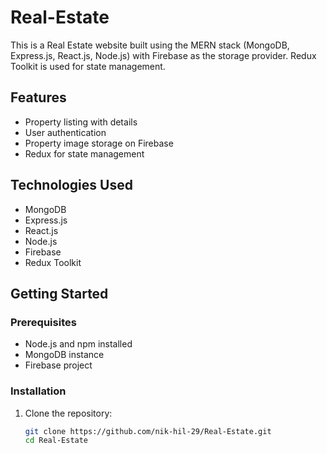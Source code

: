 # Real-Estate


This is a Real Estate website built using the MERN stack (MongoDB, Express.js, React.js, Node.js) with Firebase as the storage provider. Redux Toolkit is used for state management.

## Features

- Property listing with details
- User authentication
- Property image storage on Firebase
- Redux for state management

## Technologies Used

- MongoDB
- Express.js
- React.js
- Node.js
- Firebase
- Redux Toolkit

## Getting Started

### Prerequisites

- Node.js and npm installed
- MongoDB instance
- Firebase project

### Installation

1. Clone the repository:

   ```bash
   git clone https://github.com/nik-hil-29/Real-Estate.git
   cd Real-Estate
